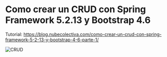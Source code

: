# Como crear un CRUD con Spring Framework 5.2.13 y Bootstrap 4.6 

Tutorial: https://blog.nubecolectiva.com/como-crear-un-crud-con-spring-framework-5-2-13-y-bootstrap-4-6-parte-1/ 

<img src="https://raw.githubusercontent.com/Descent098/ezcv/master/.github/logo.png](https://raw.githubusercontent.com/collectivecloudperu/crud-spring/main/f2.png)https://raw.githubusercontent.com/collectivecloudperu/crud-spring/main/f2.png" alt="CRUD" />

 
